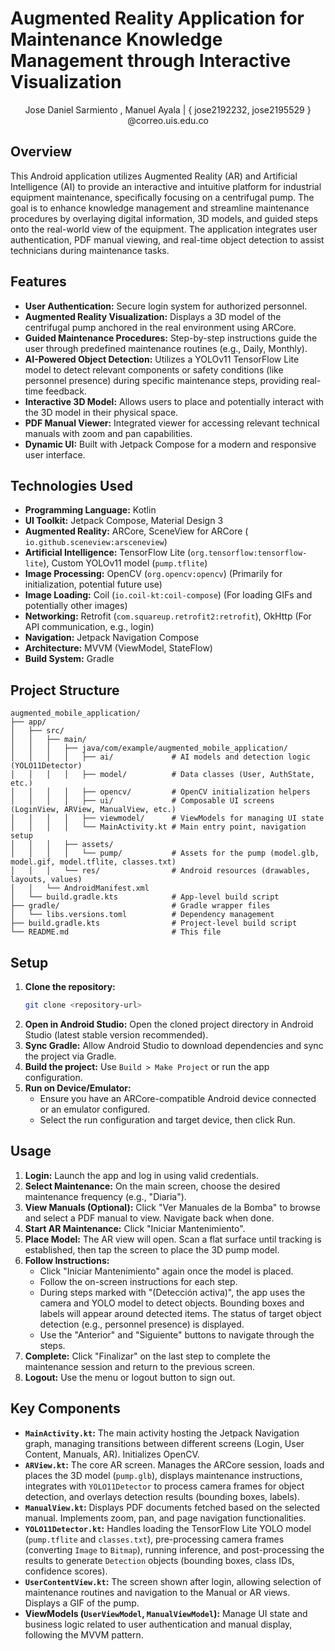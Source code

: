 # Augmented Reality Application for Maintenance Knowledge Management through Interactive Visualization

<center>Jose Daniel Sarmiento , Manuel Ayala  | { jose2192232, jose2195529 } @correo.uis.edu.co </center>

## Overview

This Android application utilizes Augmented Reality (AR) and Artificial Intelligence (AI) to provide an interactive and intuitive platform for industrial equipment maintenance, specifically focusing on a centrifugal pump. The goal is to enhance knowledge management and streamline maintenance procedures by overlaying digital information, 3D models, and guided steps onto the real-world view of the equipment. The application integrates user authentication, PDF manual viewing, and real-time object detection to assist technicians during maintenance tasks.

## Features

*   **User Authentication:** Secure login system for authorized personnel.
*   **Augmented Reality Visualization:** Displays a 3D model of the centrifugal pump anchored in the real environment using ARCore.
*   **Guided Maintenance Procedures:** Step-by-step instructions guide the user through predefined maintenance routines (e.g., Daily, Monthly).
*   **AI-Powered Object Detection:** Utilizes a YOLOv11 TensorFlow Lite model to detect relevant components or safety conditions (like personnel presence) during specific maintenance steps, providing real-time feedback.
*   **Interactive 3D Model:** Allows users to place and potentially interact with the 3D model in their physical space.
*   **PDF Manual Viewer:** Integrated viewer for accessing relevant technical manuals with zoom and pan capabilities.
*   **Dynamic UI:** Built with Jetpack Compose for a modern and responsive user interface.

## Technologies Used

*   **Programming Language:** Kotlin
*   **UI Toolkit:** Jetpack Compose, Material Design 3
*   **Augmented Reality:** ARCore, SceneView for ARCore ( `io.github.sceneview:arsceneview`)
*   **Artificial Intelligence:** TensorFlow Lite (`org.tensorflow:tensorflow-lite`), Custom YOLOv11 model (`pump.tflite`)
*   **Image Processing:** OpenCV (`org.opencv:opencv`) (Primarily for initialization, potential future use)
*   **Image Loading:** Coil (`io.coil-kt:coil-compose`) (For loading GIFs and potentially other images)
*   **Networking:** Retrofit (`com.squareup.retrofit2:retrofit`), OkHttp (For API communication, e.g., login)
*   **Navigation:** Jetpack Navigation Compose
*   **Architecture:** MVVM (ViewModel, StateFlow)
*   **Build System:** Gradle

## Project Structure

```
augmented_mobile_application/
├── app/
│   ├── src/
│   │   ├── main/
│   │   │   ├── java/com/example/augmented_mobile_application/
│   │   │   │   ├── ai/             # AI models and detection logic (YOLO11Detector)
│   │   │   │   ├── model/          # Data classes (User, AuthState, etc.)
│   │   │   │   ├── opencv/         # OpenCV initialization helpers
│   │   │   │   ├── ui/             # Composable UI screens (LoginView, ARView, ManualView, etc.)
│   │   │   │   ├── viewmodel/      # ViewModels for managing UI state
│   │   │   │   └── MainActivity.kt # Main entry point, navigation setup
│   │   │   ├── assets/
│   │   │   │   └── pump/           # Assets for the pump (model.glb, model.gif, model.tflite, classes.txt)
│   │   │   └── res/                # Android resources (drawables, layouts, values)
│   │   └── AndroidManifest.xml
│   └── build.gradle.kts            # App-level build script
├── gradle/                         # Gradle wrapper files
│   └── libs.versions.toml          # Dependency management
├── build.gradle.kts                # Project-level build script
└── README.md                       # This file
```

## Setup

1.  **Clone the repository:**
    ```bash
    git clone <repository-url>
    ```
2.  **Open in Android Studio:** Open the cloned project directory in Android Studio (latest stable version recommended).
3.  **Sync Gradle:** Allow Android Studio to download dependencies and sync the project via Gradle.
4.  **Build the project:** Use `Build > Make Project` or run the app configuration.
5.  **Run on Device/Emulator:**
    *   Ensure you have an ARCore-compatible Android device connected or an emulator configured.
    *   Select the run configuration and target device, then click Run.

## Usage

1.  **Login:** Launch the app and log in using valid credentials.
2.  **Select Maintenance:** On the main screen, choose the desired maintenance frequency (e.g., "Diaria").
3.  **View Manuals (Optional):** Click "Ver Manuales de la Bomba" to browse and select a PDF manual to view. Navigate back when done.
4.  **Start AR Maintenance:** Click "Iniciar Mantenimiento".
5.  **Place Model:** The AR view will open. Scan a flat surface until tracking is established, then tap the screen to place the 3D pump model.
6.  **Follow Instructions:**
    *   Click "Iniciar Mantenimiento" again once the model is placed.
    *   Follow the on-screen instructions for each step.
    *   During steps marked with "(Detección activa)", the app uses the camera and YOLO model to detect objects. Bounding boxes and labels will appear around detected items. The status of target object detection (e.g., personnel presence) is displayed.
    *   Use the "Anterior" and "Siguiente" buttons to navigate through the steps.
7.  **Complete:** Click "Finalizar" on the last step to complete the maintenance session and return to the previous screen.
8.  **Logout:** Use the menu or logout button to sign out.

## Key Components

*   **`MainActivity.kt`:** The main activity hosting the Jetpack Navigation graph, managing transitions between different screens (Login, User Content, Manuals, AR). Initializes OpenCV.
*   **`ARView.kt`:** The core AR screen. Manages the ARCore session, loads and places the 3D model (`pump.glb`), displays maintenance instructions, integrates with `YOLO11Detector` to process camera frames for object detection, and overlays detection results (bounding boxes, labels).
*   **`ManualView.kt`:** Displays PDF documents fetched based on the selected manual. Implements zoom, pan, and page navigation functionalities.
*   **`YOLO11Detector.kt`:** Handles loading the TensorFlow Lite YOLO model (`pump.tflite` and `classes.txt`), pre-processing camera frames (converting `Image` to `Bitmap`), running inference, and post-processing the results to generate `Detection` objects (bounding boxes, class IDs, confidence scores).
*   **`UserContentView.kt`:** The screen shown after login, allowing selection of maintenance routines and navigation to the Manual or AR views. Displays a GIF of the pump.
*   **ViewModels (`UserViewModel`, `ManualViewModel`):** Manage UI state and business logic related to user authentication and manual display, following the MVVM pattern.

